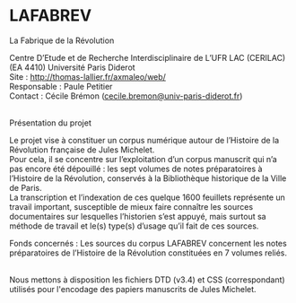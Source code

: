 # LAFABREV

La Fabrique de la Révolution <br>

Centre D’Etude et de Recherche Interdisciplinaire de L’UFR LAC (CERILAC) <br>
(EA 4410) Université Paris Diderot <br>
Site : http://thomas-lallier.fr/axmaleo/web/ <br>
Responsable : Paule Petitier <br>
Contact : Cécile Brémon (cecile.bremon@univ-paris-diderot.fr)<br><br>

Présentation du projet <br>

Le projet vise à constituer un corpus numérique autour de l’Histoire de la Révolution française de Jules Michelet.<br>
Pour cela, il se concentre sur l’exploitation d’un corpus manuscrit qui n’a pas encore été dépouillé : les sept volumes de notes préparatoires à l’Histoire de la Révolution, conservés à la Bibliothèque historique de la Ville de Paris.<br>
La transcription et l’indexation de ces quelque 1600 feuillets représente un travail important, susceptible de mieux faire connaître les sources documentaires sur lesquelles l’historien s’est appuyé, mais surtout sa méthode de travail et le(s) type(s) d’usage qu’il fait de ces sources.<br>

Fonds concernés : Les sources du corpus LAFABREV concernent les notes préparatoires de l’Histoire de la Révolution constituées en 7 volumes reliés.<br><br>


    
Nous mettons à disposition les fichiers DTD (v3.4) et CSS (correspondant) utilisés pour l'encodage des papiers manuscrits de Jules Michelet.

